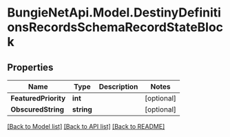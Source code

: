 # BungieNetApi.Model.DestinyDefinitionsRecordsSchemaRecordStateBlock
## Properties

Name | Type | Description | Notes
------------ | ------------- | ------------- | -------------
**FeaturedPriority** | **int** |  | [optional] 
**ObscuredString** | **string** |  | [optional] 

[[Back to Model list]](../README.md#documentation-for-models) [[Back to API list]](../README.md#documentation-for-api-endpoints) [[Back to README]](../README.md)


